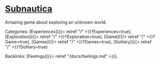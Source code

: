 # [Subnautica](https://unknownworlds.com/subnautica/)

Amazing game about exploring an unknown world.

Categories: [Experiences]({{< relref "/" >}}?Experiences=true),
[Exploration]({{< relref "/" >}}?Exploration=true),
[Game]({{< relref "/" >}}?Game=true),
[Games]({{< relref "/" >}}?Games=true),
[Solitary]({{< relref "/" >}}?Solitary=true)

Backlinks: [Feelings]({{< relref "/docs/feelings.md" >}}), 
